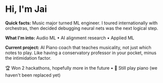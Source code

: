 # Hi, I'm Jai

**Quick facts:** Music major turned ML engineer. I toured internationally
with orchestras, then decided debugging neural nets was the next logical step.

**What I'm into:** Audio ML • AI alignment research • Applied ML

**Current project:** AI Piano coach that teaches musicality, not just which notes to play.
Like having a conservatory professor in your pocket, minus the intimidation factor.

🏆 Won 2 hackathons, hopefully more in the future • 🎵 Still play piano (we haven't been replaced yet)
